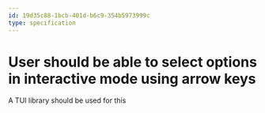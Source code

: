 ```yaml
---
id: 19d35c88-1bcb-401d-b6c9-354b5973999c
type: specification
---
```


# User should be able to select options in interactive mode using arrow keys

A TUI library should be used for this

